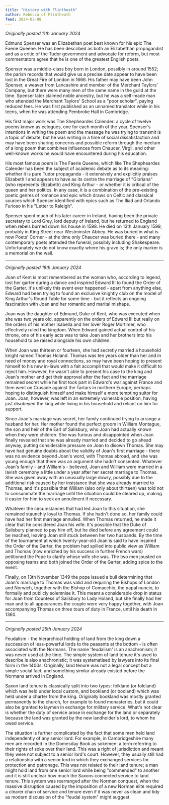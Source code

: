 ```yaml
---
title: "History with Flintheath"
author: Rebecca of Flintheath
feed: 2024-02-08
---
```


_Originally posted 11th January 2024_

Edmund Spenser was an Elizabethan poet best known for his epic The Faerie Queene. He has been described as both an Elizabethan propagandist and as a critic of the Tudor government and advocate for reform, but most commentators agree that he is one of the greatest English poets.

Spenser was a middle-class boy born in London, possibly in around 1552; the parish records that would give us a precise date appear to have been lost in the Great Fire of London in 1666. His father may have been John Spenser, a weaver from Lancashire and member of the Merchant Taylors' Company, but there were many men of the same name in the guild at the time. Spenser later claimed noble ancestry, but he was a self-made man who attended the Merchant Taylors' School as a "poor scholar", paying reduced fees. He was first published as an unnamed translator while in his teens, when he was attending Pembroke Hall in Cambridge.

His first major work was The Shepheardes Calender: a cycle of twelve poems known as eclogues, one for each month of the year. Spenser's intentions in writing the poem and the message he was trying to transmit is a topic of debate, but he was writing in a time of social dissatisfaction and may have been sharing concerns and possible reform through the medium of a long poem that combines influences from Chaucer, Virgil, and other well-known works he would have encountered during his education.

His most famous poem is The Faerie Queene, which like The Shepheardes Calender has been the subject of academic debate as to its meaning: whether it is pure Tudor propaganda - it extensively and explicitly praises Elizabeth I and appears to have as its centre the marriage of "Gloriana" (who represents Elizabeth) and King Arthur - or whether it is critical of the queen and her politics. In any case, it is a combination of the pre-existing poetic genres of romance and epic which draws on Celtic and classical sources which Spenser identified with epics such as The Iliad and Orlando Furioso in his "Letter to Raleigh".

Spenser spent much of his later career in Ireland, having been the private secretary to Lord Grey, lord deputy of Ireland, but he returned to England when rebels burned down his house in 1598. He died on 13th January 1599, probably in King Street near Westminster Abbey. He was buried in what is now Poets' Corner - at the time only Chaucer was buried there - and many contemporary poets attended the funeral, possibly including Shakespeare. Unfortunately we do not know exactly where his grave is; the only marker is a memorial on the wall.

-----------------------------------

_Originally posted 18th January 2024_

Joan of Kent is most remembered as the woman who, according to legend, lost her garter during a dance and inspired Edward III to found the Order of the Garter. It's unlikely this event ever happened - apart from anything else, Edward had been trying to found an exclusive knightly club on the model of King Arthur's Round Table for some time - but it reflects an ongoing fascination with Joan and her romantic and marital mishaps.

Joan was the daughter of Edmund, Duke of Kent, who was executed when she was two years old, apparently on the orders of Edward III but really on the orders of his mother Isabella and her lover Roger Mortimer, who effectively ruled the kingdom. When Edward gained actual control of his throne, one of his early acts was to take Joan and her brothers into his household to be raised alongside his own children.

When Joan was thirteen or fourteen, she had secretly married a household knight named Thomas Holand. Thomas was ten years older than her and in need of money and royal connections, so may have been hoping to present himself to his new in-laws with a fait accompli that would make it difficult to reject him. However, he wasn't able to present his case to the king and Joan's mother and get their approval after the fact and the marriage remained secret while he first took part in Edward's war against France and then went on Crusade against the Tartars in northern Europe, perhaps hoping to distinguish himself and make himself a more tempting suitor for Joan. Joan, however, was left in an extremely vulnerable position, having just disobeyed the king while living in his household and reliant on him for support.

Since Joan's marriage was secret, her family continued trying to arrange a husband for her. Her mother found the perfect groom in William Montague, the son and heir of the Earl of Salisbury, who Joan had actually known when they were children. She was furious and disappointed when Joan finally revealed that she was already married and decided to go ahead anyway, putting considerable pressure on Joan to disown Thomas. She may have had genuine doubts about the validity of Joan's first marriage - there was no evidence beyond Joan's word, with Thomas abroad, and she was young enough that there was an argument she hadn't consented. Whatever Joan's family - and William's - believed, Joan and William were married in a lavish ceremony a little under a year after her secret marriage to Thomas. She was given away with an unusually large dowry, possibly due to the additional risk caused by her insistance that she was already married to Thomas, and it's possible that William (also only about thirteen) was told not to consummate the marriage until the situation could be cleared up, making it easier for him to seek an annullment if necessary.

Whatever the circumstances that had led Joan to this situation, she remained staunchly loyal to Thomas. If she hadn't done so, her family could have had her first marriage annulled. When Thomas returned, he made it clear that he considered Joan his wife. It's possible that the Duke of Salisbury planned to pay him off, but he died before any agreement could be reached, leaving Joan still stuck between her two husbands. By the time of the tournament at which twenty-year-old Joan is said to have inspired the Order of the Garter, the problem had spilled into public view as William and Thomas (now enriched by his success in further French wars) petitioned the Pope to clarify whose wife she was. The two men jousted on opposing teams and both joined the Order of the Garter, adding spice to the event.

Finally, on 13th November 1349 the pope issued a bull determining that Joan's marriage to Thomas was valid and requiring the Bishops of London and Norwich, together with the Bishop of Comacchio, the papal nuncio, to formally and publicly solemnise it. This meant a considerable drop in status for Joan from Countess of Salisbury to Lady Holand, but she finally had her man and to all appearances the couple were very happy together, with Joan accompanying Thomas on three tours of duty in France, until his death in 1360.

-----------------------------------

_Originally posted 25th January 2024_

Feudalism - the hierarchical holding of land from the king down a succession of less-powerful lords to the peasants at the bottom - is often associated with the Normans. The name 'feudalism' is an anachronism; it was never used at the time. The simple system of land tenure it's used to describe is also anachronistic; it was systematised by lawyers into its final form in the 1400s. Originally, land tenure was not a legal concept but a simple social fact, and something similar already existed before the Normans arrived in England.

Saxon land tenure is classically split into two types: folkland (or folcland) which was held under local custom, and bookland (or bocland) which was held under a charter from the king.  Originally bookland was mostly granted permanently to the church, for example to found monasteries, but it could also be granted to laymen in exchange for military service. What's not clear is whether the duty of service arose in exchange for the land or separately because the land was granted by the new landholder's lord, to whom he owed service.

The situation is further complicated by the fact that some men held land independently of any senior lord. For example, in Cambridgeshire many men are recorded in the Domesday Book as sokemen: a term referring to their rights of soke over their land. This was a right of jurisdiction and meant they were not subject to a senior lord's court. However, they usually still had a relationship with a senior lord in which they exchanged services for protection and patronage. This was not related to their land tenure; a man might hold land from one senior lord while being "commended" to another and it is still unclear how much the Saxons connected service to land tenure. This system was rearranged after the Norman conquest, when the massive disruption caused by the imposition of a new Norman elite required a clearer chain of service and tenure even if it was never as clean and tidy as modern discussion of the "feudal system" might suggest.